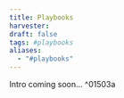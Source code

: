 ```yaml
---
title: Playbooks
harvester: 
draft: false
tags: #playbooks
aliases:
  - "#playbooks"
---
```


Intro coming soon... ^01503a

